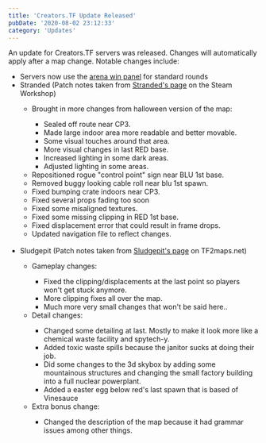 ```yaml
---
title: 'Creators.TF Update Released'
pubDate: '2020-08-02 23:12:33'
category: 'Updates'
---
```


<p>An update for Creators.TF servers was released. Changes will automatically apply after a map change. Notable changes include:</p>
<ul>
	<li>Servers now use the <a href="https://forums.alliedmods.net/showthread.php?t=187199" target="_blank">arena win panel</a> for standard rounds</li>
	<li>Stranded (Patch notes taken from <a href="https://steamcommunity.com/sharedfiles/filedetails/changelog/1481954279" target="_blank">Stranded's page</a> on the Steam Workshop)</li>
	<ul>
		<li>Brought in more changes from halloween version of the map:</li>
		<ul>
			<li>Sealed off route near CP3.</li>
			<li>Made large indoor area more readable and better movable.</li>
			<li>Some visual touches around that area.</li>
			<li>More visual changes in last RED base.</li>
			<li>Increased lighting in some dark areas.</li>
			<li>Adjusted lighting in some areas.</li>
		</ul>
		<li>Repositioned rogue "control point" sign near BLU 1st base.</li>
		<li>Removed buggy looking cable roll near blu 1st spawn.</li>
		<li>Fixed bumping crate indoors near CP3.</li>
		<li>Fixed several props fading too soon</li>
		<li>Fixed some misaligned textures.</li>
		<li>Fixed some missing clipping in RED 1st base.</li>
		<li>Fixed displacement error that could result in frame drops.</li>
		<li>Updated navigation file to reflect changes.</li>
	</ul>
	<br>
	<li>Sludgepit (Patch notes taken from <a href="https://tf2maps.net/downloads/sludgepit.9164/update?update=25278" target="_blank">Sludgepit's page</a> on TF2maps.net)</li>
	<ul>
		<li>Gameplay changes:</li>
		<ul>
			<li>Fixed the clipping/displacements at the last point so players won't get stuck anymore.</li>
			<li>More clipping fixes all over the map.</li>
			<li>Much more very small changes that won't be said here..</li>
		</ul>
		<li>Detail changes:</li>
		<ul>
			<li>Changed some detailing at last. Mostly to make it look more like a chemical waste facility and spytech-y.</li>
			<li>Added toxic waste spills because the janitor sucks at doing their job.</li>
			<li>Did some changes to the 3d skybox by adding some mountainous structures and changing the small factory building into a full nuclear powerplant.</li>
			<li>Added a easter egg below red's last spawn that is based of Vinesauce</li>
		</ul>
		<li>Extra bonus change:</li>
		<ul>
			<li>Changed the description of the map because it had grammar issues among other things.</li>
		</ul>
	</ul>
</ul>

